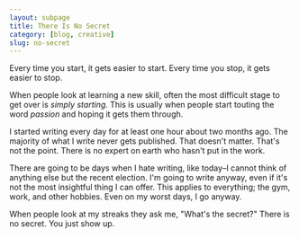 ```yaml
---
layout: subpage
title: There Is No Secret
category: [blog, creative]
slug: no-secret
---
```

Every time you start, it gets easier to start. Every time you stop, it gets easier to stop.

When people look at learning a new skill, often the most difficult stage to get over is *simply starting.* This is usually when people start touting the word *passion* and hoping it gets them through.

I started writing every day for at least one hour about two months ago. The majority of what I write never gets published. That doesn't matter. That's not the point. There is no expert on earth who hasn't put in the work.

There are going to be days when I hate writing, like today–I cannot think of anything else but the recent election. I'm going to write anyway, even if it's not the most insightful thing I can offer. This applies to everything; the gym, work, and other hobbies. Even on my worst days, I go anyway.

When people look at my streaks they ask me, "What's the secret?" There is no secret. You just show up.